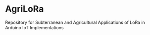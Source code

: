 # AgriLoRa
Repository for Subterranean and Agricultural Applications of LoRa in Arduino IoT Implementations 
